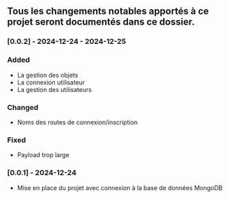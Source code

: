 ## Tous les changements notables apportés à ce projet seront documentés dans ce dossier.


### [0.0.2] - 2024-12-24 - 2024-12-25

### Added
- La gestion des objets
- La connexion utilisateur
- La gestion des utilisateurs

### Changed
- Noms des routes de connexion/inscription

### Fixed
- Payload trop large


### [0.0.1] - 2024-12-24
- Mise en place du projet avec connexion à la base de données MongoDB
